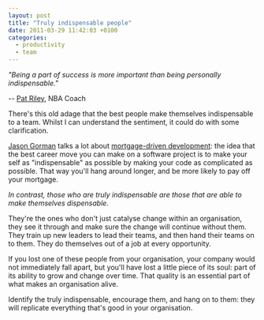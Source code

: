 ```yaml
---
layout: post
title: "Truly indispensable people"
date: 2011-03-29 11:42:03 +0100
categories:
  - productivity
  - team
---
```

<p><i>"Being a part of success is more important than being personally indispensable."</i></p>

-- [Pat Riley](http://en.wikipedia.org/wiki/Pat_Riley), NBA Coach

There's this old adage that the best people make themselves indispensable to a team. Whilst I can understand the sentiment, it could do with some clarification.

[Jason Gorman](http://twitter.com/jasongorman) talks a lot about [mortgage-driven development](http://parlezuml.com/blog/?postid=147): the idea that the best career move you can make on a software project is to make your self as "indispensable" as possible by making your code as complicated as possible. That way you'll hang around longer, and be more likely to pay off your mortgage.

*In contrast, those who are truly indispensable are those that are able to make themselves dispensable.*

They're the ones who don't just catalyse change within an organisation, they see it through and make sure the change will continue without them. They train up new leaders to lead their teams, and then hand their teams on to them. They do themselves out of a job at every opportunity.

If you lost one of these people from your organisation, your company would not immediately fall apart, but you'll have lost a little piece of its soul: part of its ability to grow and change over time. That quality is an essential part of what makes an organisation alive.

Identify the truly indispensable, encourage them, and hang on to them: they will replicate everything that's good in your organisation.
